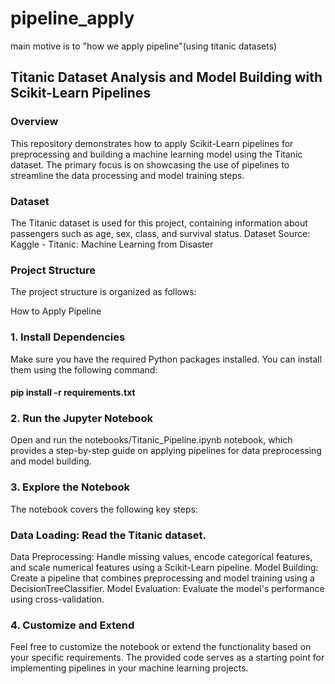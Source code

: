 # pipeline_apply
main motive is to "how we apply pipeline"(using titanic datasets)


## Titanic Dataset Analysis and Model Building with Scikit-Learn Pipelines
### Overview
This repository demonstrates how to apply Scikit-Learn pipelines for preprocessing and building a machine learning model using the Titanic dataset. The primary focus is on showcasing the use of pipelines to streamline the data processing and model training steps.
### Dataset
The Titanic dataset is used for this project, containing information about passengers such as age, sex, class, and survival status.
Dataset Source: Kaggle - Titanic: Machine Learning from Disaster

### Project Structure
The project structure is organized as follows:<br>

How to Apply Pipeline<br>
### 1. Install Dependencies<br>
Make sure you have the required Python packages installed. You can install them using the following command:
#### pip install -r requirements.txt<br>

### 2. Run the Jupyter Notebook<br>
Open and run the notebooks/Titanic_Pipeline.ipynb notebook, which provides a step-by-step guide on applying pipelines for data preprocessing and model building.

### 3. Explore the Notebook<br>
The notebook covers the following key steps:

### Data Loading: Read the Titanic dataset.<br>
Data Preprocessing: Handle missing values, encode categorical features, and scale numerical features using a Scikit-Learn pipeline.
Model Building: Create a pipeline that combines preprocessing and model training using a DecisionTreeClassifier.
Model Evaluation: Evaluate the model's performance using cross-validation.


### 4. Customize and Extend<br>
Feel free to customize the notebook or extend the functionality based on your specific requirements. The provided code serves as a starting point for implementing pipelines in your machine learning projects.
